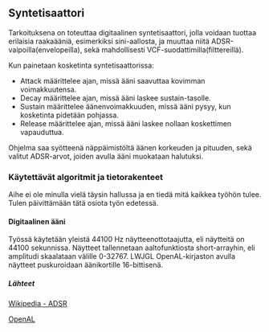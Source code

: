 ## Syntetisaattori 
Tarkoituksena on toteuttaa digitaalinen syntetisaattori, jolla voidaan tuottaa erilaisia raakaääniä, esimerkiksi sini-aallosta, ja muuttaa niitä ADSR-vaipoilla(envelopeilla),
sekä mahdollisesti VCF-suodattimilla(filttereillä).

Kun painetaan kosketinta syntetisaattorissa:
* Attack määrittelee ajan, missä ääni saavuttaa kovimman voimakkuutensa.
* Decay määrittelee ajan, missä ääni laskee sustain-tasolle.
* Sustain määrittelee äänenvoimakkuuden, missä ääni pysyy, kun kosketinta pidetään pohjassa.
* Release määrittelee ajan, missä ääni laskee nollaan koskettimen vapauduttua.

Ohjelma saa syötteenä näppäimistöltä äänen korkeuden ja pituuden, sekä valitut ADSR-arvot, joiden avulla ääni muokataan halutuksi.

### Käytettävät algoritmit ja tietorakenteet
Aihe ei ole minulla vielä täysin hallussa ja en tiedä mitä kaikkea työhön tulee. Tulen päivittämään tätä osiota työn edetessä.

#### Digitaalinen ääni
Työssä käytetään yleistä 44100 Hz näytteenottotaajutta, eli näytteitä on 44100 sekunnissa. Näytteet tallennetaan aaltofunktiosta short-arrayhin,
eli amplitudi skaalataan välille 0-32767. LWJGL OpenAL-kirjaston avulla näytteet puskuroidaan äänikortille 16-bittisenä.


##### Lähteet
[Wikipedia - ADSR](https://fi.wikipedia.org/wiki/ADSR)

[OpenAL](https://www.openal.org/documentation/OpenAL_Programmers_Guide.pdf)
